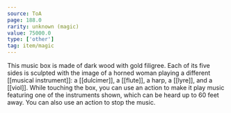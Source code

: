 ```yaml
---
source: ToA
page: 188.0
rarity: unknown (magic)
value: 75000.0
type: ['other']
tag: item/magic
---
```


This music box is made of dark wood with gold filigree. Each of its five sides is sculpted with the image of a horned woman playing a different [[musical instrument]]: a [[dulcimer]], a [[flute]], a harp, a [[lyre]], and a [[viol]]. While touching the box, you can use an action to make it play music featuring one of the instruments shown, which can be heard up to 60 feet away. You can also use an action to stop the music.


